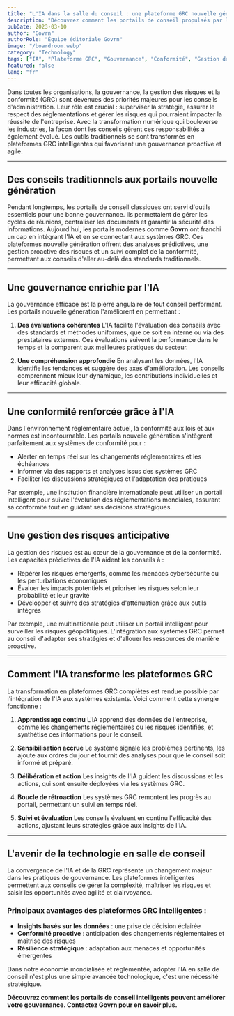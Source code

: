```yaml
---
title: "L'IA dans la salle du conseil : une plateforme GRC nouvelle génération"
description: "Découvrez comment les portails de conseil propulsés par l'IA transforment la gouvernance, la gestion des risques et la conformité (GRC), permettant aux conseils d'améliorer leur supervision et leur prise de décision."
pubDate: 2023-03-10
author: "Govrn"
authorRole: "Équipe éditoriale Govrn"
image: "/boardroom.webp"
category: "Technology" 
tags: ["IA", "Plateforme GRC", "Gouvernance", "Conformité", "Gestion des risques"]
featured: false
lang: "fr"
---
```


Dans toutes les organisations, la gouvernance, la gestion des risques et la conformité (GRC) sont devenues des priorités majeures pour les conseils d'administration. Leur rôle est crucial : superviser la stratégie, assurer le respect des réglementations et gérer les risques qui pourraient impacter la réussite de l'entreprise. Avec la transformation numérique qui bouleverse les industries, la façon dont les conseils gèrent ces responsabilités a également évolué. Les outils traditionnels se sont transformés en plateformes GRC intelligentes qui favorisent une gouvernance proactive et agile.

---

## Des conseils traditionnels aux portails nouvelle génération

Pendant longtemps, les portails de conseil classiques ont servi d'outils essentiels pour une bonne gouvernance. Ils permettaient de gérer les cycles de réunions, centraliser les documents et garantir la sécurité des informations. Aujourd'hui, les portails modernes comme **Govrn** ont franchi un cap en intégrant l'IA et en se connectant aux systèmes GRC. Ces plateformes nouvelle génération offrent des analyses prédictives, une gestion proactive des risques et un suivi complet de la conformité, permettant aux conseils d'aller au-delà des standards traditionnels.

---

## Une gouvernance enrichie par l'IA

La gouvernance efficace est la pierre angulaire de tout conseil performant. Les portails nouvelle génération l'améliorent en permettant :

1. **Des évaluations cohérentes**
   L'IA facilite l'évaluation des conseils avec des standards et méthodes uniformes, que ce soit en interne ou via des prestataires externes. Ces évaluations suivent la performance dans le temps et la comparent aux meilleures pratiques du secteur.

2. **Une compréhension approfondie**
   En analysant les données, l'IA identifie les tendances et suggère des axes d'amélioration. Les conseils comprennent mieux leur dynamique, les contributions individuelles et leur efficacité globale.

---

## Une conformité renforcée grâce à l'IA

Dans l'environnement réglementaire actuel, la conformité aux lois et aux normes est incontournable. Les portails nouvelle génération s'intègrent parfaitement aux systèmes de conformité pour :

- Alerter en temps réel sur les changements réglementaires et les échéances
- Informer via des rapports et analyses issus des systèmes GRC
- Faciliter les discussions stratégiques et l'adaptation des pratiques

Par exemple, une institution financière internationale peut utiliser un portail intelligent pour suivre l'évolution des réglementations mondiales, assurant sa conformité tout en guidant ses décisions stratégiques.

---

## Une gestion des risques anticipative

La gestion des risques est au cœur de la gouvernance et de la conformité. Les capacités prédictives de l'IA aident les conseils à :

- Repérer les risques émergents, comme les menaces cybersécurité ou les perturbations économiques
- Évaluer les impacts potentiels et prioriser les risques selon leur probabilité et leur gravité
- Développer et suivre des stratégies d'atténuation grâce aux outils intégrés

Par exemple, une multinationale peut utiliser un portail intelligent pour surveiller les risques géopolitiques. L'intégration aux systèmes GRC permet au conseil d'adapter ses stratégies et d'allouer les ressources de manière proactive.

---

## Comment l'IA transforme les plateformes GRC

La transformation en plateformes GRC complètes est rendue possible par l'intégration de l'IA aux systèmes existants. Voici comment cette synergie fonctionne :

1. **Apprentissage continu**
   L'IA apprend des données de l'entreprise, comme les changements réglementaires ou les risques identifiés, et synthétise ces informations pour le conseil.

2. **Sensibilisation accrue**
   Le système signale les problèmes pertinents, les ajoute aux ordres du jour et fournit des analyses pour que le conseil soit informé et préparé.

3. **Délibération et action**
   Les insights de l'IA guident les discussions et les actions, qui sont ensuite déployées via les systèmes GRC.

4. **Boucle de rétroaction**
   Les systèmes GRC remontent les progrès au portail, permettant un suivi en temps réel.

5. **Suivi et évaluation**
   Les conseils évaluent en continu l'efficacité des actions, ajustant leurs stratégies grâce aux insights de l'IA.

---

## L'avenir de la technologie en salle de conseil

La convergence de l'IA et de la GRC représente un changement majeur dans les pratiques de gouvernance. Les plateformes intelligentes permettent aux conseils de gérer la complexité, maîtriser les risques et saisir les opportunités avec agilité et clairvoyance.

### Principaux avantages des plateformes GRC intelligentes :
- **Insights basés sur les données** : une prise de décision éclairée
- **Conformité proactive** : anticipation des changements réglementaires et maîtrise des risques
- **Résilience stratégique** : adaptation aux menaces et opportunités émergentes

Dans notre économie mondialisée et réglementée, adopter l'IA en salle de conseil n'est plus une simple avancée technologique, c'est une nécessité stratégique.

**Découvrez comment les portails de conseil intelligents peuvent améliorer votre gouvernance. Contactez Govrn pour en savoir plus.**

